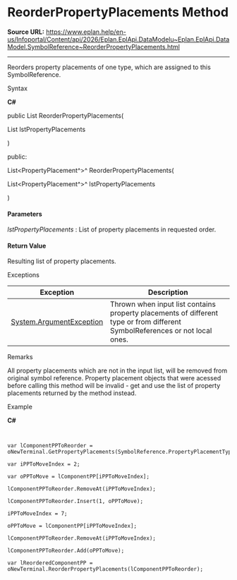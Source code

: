 # ReorderPropertyPlacements Method

**Source URL:** https://www.eplan.help/en-us/Infoportal/Content/api/2026/Eplan.EplApi.DataModelu~Eplan.EplApi.DataModel.SymbolReference~ReorderPropertyPlacements.html

---

Reorders property placements of one type, which are assigned to this SymbolReference.

Syntax

**C#**



public List<PropertyPlacement> ReorderPropertyPlacements( 

   List<PropertyPlacement> lstPropertyPlacements

)

public:

List<PropertyPlacement^>^ ReorderPropertyPlacements( 

   List<PropertyPlacement^>^ lstPropertyPlacements

)


#### Parameters

*lstPropertyPlacements*
:   List of property placements in requested order.

#### Return Value

Resulting list of property placements.

Exceptions

| Exception | Description |
| --- | --- |
| [System.ArgumentException](#) | Thrown when input list contains property placements of different type or from different SymbolReferences or not local ones. |

Remarks

All property placements which are not in the input list, will be removed from original symbol reference. Property placement objects that were acessed before calling this method will be invalid - get and use the list of property placements returned by the method instead.

Example

**C#**

```


var lComponentPPToReorder = oNewTerminal.GetPropertyPlacements(SymbolReference.PropertyPlacementType.Component);

var iPPToMoveIndex = 2;

var oPPToMove = lComponentPP[iPPToMoveIndex];

lComponentPPToReorder.RemoveAt(iPPToMoveIndex);

lComponentPPToReorder.Insert(1, oPPToMove);

iPPToMoveIndex = 7;

oPPToMove = lComponentPP[iPPToMoveIndex];

lComponentPPToReorder.RemoveAt(iPPToMoveIndex);

lComponentPPToReorder.Add(oPPToMove);

var lReorderedComponentPP = oNewTerminal.ReorderPropertyPlacements(lComponentPPToReorder);

```
